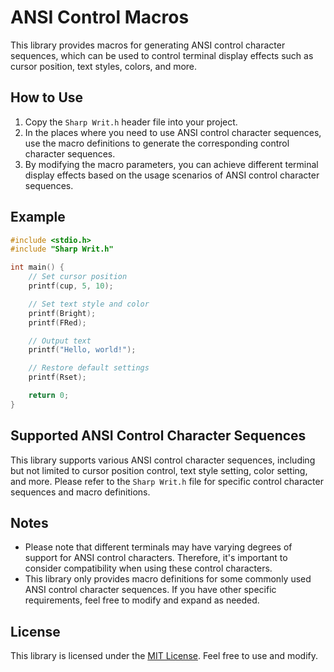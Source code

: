 # ANSI Control Macros

This library provides macros for generating ANSI control character sequences, which can be used to control terminal display effects such as cursor position, text styles, colors, and more.

## How to Use

1. Copy the `Sharp Writ.h` header file into your project.
2. In the places where you need to use ANSI control character sequences, use the macro definitions to generate the corresponding control character sequences.
3. By modifying the macro parameters, you can achieve different terminal display effects based on the usage scenarios of ANSI control character sequences.

## Example

```c
#include <stdio.h>
#include "Sharp Writ.h"

int main() {
    // Set cursor position
    printf(cup, 5, 10);

    // Set text style and color
    printf(Bright);
    printf(FRed);

    // Output text
    printf("Hello, world!");

    // Restore default settings
    printf(Rset);

    return 0;
}
```

## Supported ANSI Control Character Sequences

This library supports various ANSI control character sequences, including but not limited to cursor position control, text style setting, color setting, and more. Please refer to the `Sharp Writ.h` file for specific control character sequences and macro definitions.

## Notes

- Please note that different terminals may have varying degrees of support for ANSI control characters. Therefore, it's important to consider compatibility when using these control characters.
- This library only provides macro definitions for some commonly used ANSI control character sequences. If you have other specific requirements, feel free to modify and expand as needed.

## License

This library is licensed under the [MIT License](LICENSE). Feel free to use and modify.

